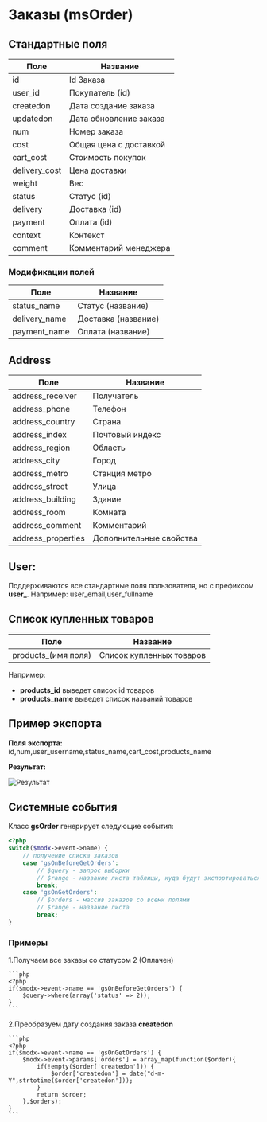 # Заказы (msOrder)

## Стандартные поля

| Поле          | Название               |
|---------------|------------------------|
| id            | Id Заказа              |
| user_id       | Покупатель (id)        |
| createdon     | Дата создание заказа   |
| updatedon     | Дата обновление заказа |
| num           | Номер заказа           |
| cost          | Общая цена с доставкой |
| cart_cost     | Стоимость покупок      |
| delivery_cost | Цена доставки          |
| weight        | Вес                    |
| status        | Статус (id)            |
| delivery      | Доставка (id)          |
| payment       | Оплата (id)            |
| context       | Контекст               |
| comment       | Комментарий менеджера  |

### Модификации полей

| Поле          | Название            |
|---------------|---------------------|
| status_name   | Статус (название)   |
| delivery_name | Доставка (название) |
| payment_name  | Оплата (название)   |

## Address

| Поле               | Название                |
|--------------------|-------------------------|
| address_receiver   | Получатель              |
| address_phone      | Телефон                 |
| address_country    | Страна                  |
| address_index      | Почтовый индекс         |
| address_region     | Область                 |
| address_city       | Город                   |
| address_metro      | Станция метро           |
| address_street     | Улица                   |
| address_building   | Здание                  |
| address_room       | Комната                 |
| address_comment    | Комментарий             |
| address_properties | Дополнительные свойства |

## User:

Поддерживаются все стандартные поля пользователя, но с префиксом **user_**.
Например: user_email,user_fullname

## Список купленных товаров

| Поле                | Название                 |
|---------------------|--------------------------|
| products_(имя поля) | Список купленных товаров |

Например:

* **products_id** выведет список id товаров
* **products_name** выведет список названий товаров

## Пример экспорта

**Поля экспорта:** id,num,user_username,status_name,cart_cost,products_name

**Результат:**

![Результат](https://file.modx.pro/files/9/3/b/93bed6c24decff7d8598b9819d82d080.jpg)

## Системные события

Класс **gsOrder** генерирует следующие события:

```php
<?php
switch($modx->event->name) {
    // получение списка заказов
    case 'gsOnBeforeGetOrders':
        // $query - запрос выборки
        // $range - название листа таблицы, куда будут экспортироваться данные
        break;
    case 'gsOnGetOrders':
        // $orders - массив заказов со всеми полями
        // $range - название листа
        break;
}
```

### Примеры

1.Получаем все заказы со статусом 2 (Оплачен)

    ```php
    <?php
    if($modx->event->name == 'gsOnBeforeGetOrders') {
        $query->where(array('status' => 2));
    }
    ```

2.Преобразуем дату создания заказа **createdon**

    ```php
    <?php
    if($modx->event->name == 'gsOnGetOrders') {
        $modx->event->params['orders'] = array_map(function($order){
            if(!empty($order['createdon'])) {
                $order['createdon'] = date("d-m-Y",strtotime($order['createdon']));
            }
            return $order;
        },$orders);
    }
    ```
